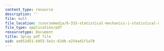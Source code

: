 ```yaml
---
content_type: resource
description: ''
file: null
file_location: /coursemedia/8-333-statistical-mechanics-i-statistical-mechanics-of-particles-fall-2013/ae652d51b9555e1c62dbe254ad1f1a70_t7pTpwMjQ5I.pdf
file_type: application/pdf
resourcetype: Document
title: 3play pdf file
uid: ae652d51-b955-5e1c-62db-e254ad1f1a70
---
```

